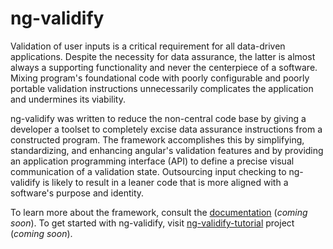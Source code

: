 # ng-validify

Validation of user inputs is a critical requirement for all data-driven
applications.  Despite the necessity for data assurance, the latter is almost
always a supporting functionality and never the centerpiece of a software.
Mixing program's foundational code with poorly configurable and poorly 
portable validation instructions unnecessarily complicates the application and 
undermines its viability.  

ng-validify was written to reduce the non-central code base by giving a 
developer a toolset to completely excise data assurance instructions from a 
constructed program.  The framework accomplishes this by simplifying, 
standardizing, and enhancing angular's validation features and by providing an 
application programming interface (API) to define a precise visual communication 
of a validation state.  Outsourcing input checking to ng-validify is likely to 
result in a leaner code that is more aligned with a software's purpose and 
identity. 

To learn more about the framework, consult the [documentation]() (*coming soon*).
To get started with ng-validify, visit [ng-validify-tutorial]() project (*coming soon*).
